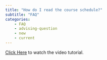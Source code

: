 ```yaml
---
title: "How do I read the course schedule?"
subtitle: "FAQ"
categories:
    - FAQ
    - advising-question
    - new
    - current
---
```

<a href="https://www.youtube.com/watch?v=kXASZ-B1dag&list=PLJaDikPrGSb_mpG9SV7nTlPpBwS6kNwDE&index=9" target="blank">Click Here</a> to watch the video tutorial.